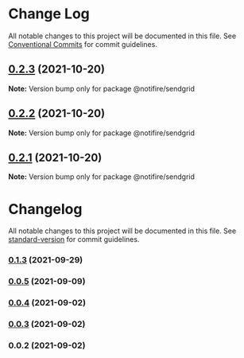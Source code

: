 # Change Log

All notable changes to this project will be documented in this file.
See [Conventional Commits](https://conventionalcommits.org) for commit guidelines.

## [0.2.3](https://github.com/notifirehq/sendgrid/compare/v0.2.2...v0.2.3) (2021-10-20)

**Note:** Version bump only for package @notifire/sendgrid





## [0.2.2](https://github.com/notifirehq/sendgrid/compare/v0.1.4...v0.2.2) (2021-10-20)

**Note:** Version bump only for package @notifire/sendgrid





## [0.2.1](https://github.com/notifirehq/sendgrid/compare/v0.1.4...v0.2.1) (2021-10-20)

**Note:** Version bump only for package @notifire/sendgrid





# Changelog

All notable changes to this project will be documented in this file. See [standard-version](https://github.com/conventional-changelog/standard-version) for commit guidelines.

### [0.1.3](https://github.com/notifirehq/sendgrid/compare/v0.1.4...v0.1.3) (2021-09-29)

### [0.0.5](https://github.com/notifirehq/sendgrid/compare/v0.0.4...v0.0.5) (2021-09-09)

### [0.0.4](https://github.com/scopsy/sendgrid-email-provider/compare/v0.0.3...v0.0.4) (2021-09-02)

### [0.0.3](https://github.com/scopsy/sendgrid-email-provider/compare/v0.0.2...v0.0.3) (2021-09-02)

### 0.0.2 (2021-09-02)
